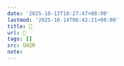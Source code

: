 ```yaml
---
date: '2025-10-13T10:27:47+08:00'
lastmod: '2025-10-14T06:42:21+08:00'
title: 􈺶
url: 􈺶
tags: []
src: GHZR
note:
---
```

